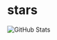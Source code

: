 # stars
![GitHub Stats](https://github-readme-stats.vercel.app/api?username=cryptodabell&theme=radical)
